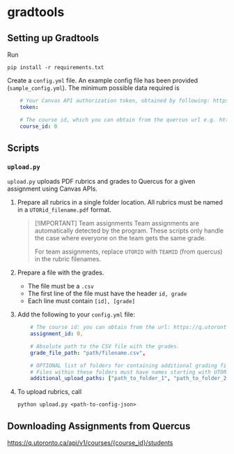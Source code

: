
# gradtools

## Setting up Gradtools

Run 
~~~console
pip install -r requirements.txt
~~~

Create a `config.yml` file. An example config file has been provided (`sample_config.yml`). The minimum possible data required is

~~~yaml
    # Your Canvas API authorization token, obtained by following: https://canvas.instructure.com/doc/api/file.oauth.html#manual-token-generation
    token: 

    # The course id, which you can obtain from the quercus url e.g. https://q.utoronto.ca/courses/[>= 6-digit number]
    course_id: 0
~~~

## Scripts

### `upload.py`

`upload.py` uploads PDF rubrics and grades to Quercus for a given assignment using Canvas APIs.

1. Prepare all rubrics in a single folder location. All rubrics must be named in a `UTORid_filename.pdf` format.
     >[!IMPORTANT] Team assignments
     > Team assignments are automatically detected by the program. These scripts only handle the case where everyone on the team gets the same grade. 
     >
     > For team assignments, replace `UTORID` with `TEAMID` (from quercus) in the rubric filenames.
2. Prepare a file with the grades.
   - The file must be a `.csv`
   - The first line of the file must have the header `id, grade`
   - Each line must contain `[id], [grade]`
3. Add the following to your `config.yml` file:
    ~~~yaml
        # The course id: you can obtain from the url: https://q.utoronto.ca/courses/[course_id]/assignments/[>= 6-digit number]
        assignment_id: 0,

        # Absolute path to the CSV file with the grades. 
        grade_file_path: "path/filename.csv",

        # OPTIONAL list of folders for containing additional grading files for upload (e.g. rubrics, marked-up assignments)
        # Files within these folders must have names starting with UTORid
        additional_upload_paths: ["path_to_folder_1", "path_to_folder_2"]
    ~~~

4. To upload rubrics, call

    ~~~console
    python upload.py <path-to-config-json>
    ~~~

## Downloading Assignments from Quercus
<https://q.utoronto.ca/api/v1/courses/{course_id}/students>
